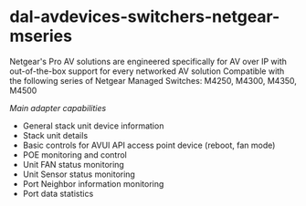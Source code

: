 # dal-avdevices-switchers-netgear-mseries

Netgear's Pro AV solutions are engineered specifically for AV over IP with out-of-the-box support for every 
networked AV solution Compatible with the following series of Netgear Managed Switches:
M4250, M4300, M4350, M4500

*Main adapter capabilities*
 - General stack unit device information
 - Stack unit details
 - Basic controls for AVUI API access point device (reboot, fan mode)
 - POE monitoring and control
 - Unit FAN status monitoring
 - Unit Sensor status monitoring
 - Port Neighbor information monitoring
 - Port data statistics
